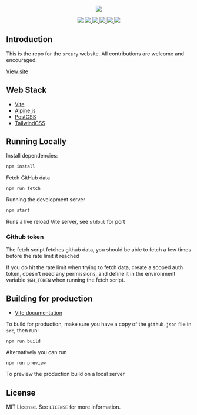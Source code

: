<p align="center">
  <img src="https://raw.githubusercontent.com/srcery-colors/srcery-assets/master/src/logo_border.svg">
</p>

<p align="center">
  <img src="https://github.com/srcery-colors/srcery-colors.github.io-src/workflows/Build%20&%20Deploy/badge.svg">
  <a href="https://snyk.io/test/github/srcery-colors/srcery-colors.github.io-src?targetFile=package.json">
    <img src="https://snyk.io/test/github/srcery-colors/srcery-colors.github.io-src/badge.svg?targetFile=package.json">
  </a>
  <a href="https://github.com/srcery-colors/srcery-colors.github.io-src/blob/master/LICENSE">
    <img src="https://img.shields.io/github/issues/srcery-colors/srcery-colors.github.io-src.svg">
  </a>
  <a href="https://github.com/srcery-colors/srcery-colors.github.io-src/issues">
    <img src="https://img.shields.io/github/issues/srcery-colors/srcery-colors.github.io-src.svg">
  </a>
  <a href="https://github.com/srcery-colors/srcery-colors.github.io-src/network">
    <img src="https://img.shields.io/github/forks/srcery-colors/srcery-colors.github.io-src.svg">
  </a>
  <a href="https://github.com/srcery-colors/srcery-colors.github.io-src/stargazers">
    <img src="https://img.shields.io/github/stars/srcery-colors/srcery-colors.github.io-src.svg">
  </a>
</p>


## Introduction

This is the repo for the `srcery` website.  All contributions are
welcome and encouraged.

[View site](https://srcery.sh)

## Web Stack

* [Vite](https://vitejs.dev/)
* [Alpine.js](https://alpinejs.dev/)
* [PostCSS](https://postcss.org)
* [TailwindCSS](https://tailwindcss.com)

## Running Locally

Install dependencies:

```sh
npm install
```

Fetch GitHub data

```
npm run fetch
```

Running the development server

```sh
npm start
```

Runs a live reload Vite server, see `stdout` for port

### Github token

The fetch script fetches github data, you should be able to fetch a few times
before the rate limit it reached

If you do hit the rate limit when trying to fetch data, create a scoped auth
token, doesn't need any permissions, and define it in the environment variable
`$GH_TOKEN` when running the fetch script.

## Building for production

- [Vite documentation](https://vitejs.dev/guide/build.html)

To build for production, make sure you have a copy of the `github.json` file in `src`, then run:

```
npm run build
```

Alternatively you can run

```
npm run preview
```

To preview the production build on a local server

## License

MIT License. See `LICENSE` for more information.
